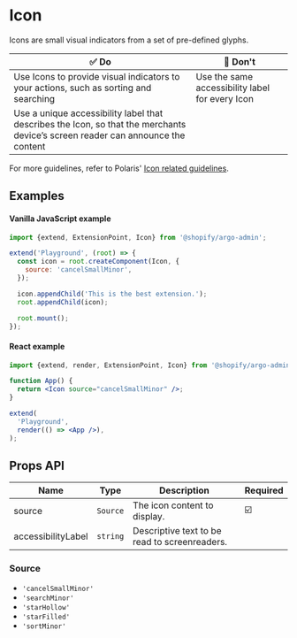 # Icon

Icons are small visual indicators from a set of pre-defined glyphs.

| ✅ Do                                                                                                                           | 🛑 Don't                                        |
| ------------------------------------------------------------------------------------------------------------------------------- | ----------------------------------------------- |
| Use Icons to provide visual indicators to your actions, such as sorting and searching                                           | Use the same accessibility label for every Icon |
| Use a unique accessibility label that describes the Icon, so that the merchants device’s screen reader can announce the content |                                                 |

For more guidelines, refer to Polaris' [Icon related guidelines](https://polaris.shopify.com/components/images-and-icons/icon#section-related-guidelines).

## Examples

#### Vanilla JavaScript example

```js
import {extend, ExtensionPoint, Icon} from '@shopify/argo-admin';

extend('Playground', (root) => {
  const icon = root.createComponent(Icon, {
    source: 'cancelSmallMinor',
  });

  icon.appendChild('This is the best extension.');
  root.appendChild(icon);

  root.mount();
});
```

#### React example

```jsx
import {extend, render, ExtensionPoint, Icon} from '@shopify/argo-admin-react';

function App() {
  return <Icon source="cancelSmallMinor" />;
}

extend(
  'Playground',
  render(() => <App />),
);
```

## Props API

| Name               | Type     | Description                                   | Required |
| ------------------ | -------- | --------------------------------------------- | -------- |
| source             | `Source` | The icon content to display.                  | ☑️       |
| accessibilityLabel | `string` | Descriptive text to be read to screenreaders. |          |

### Source

- `'cancelSmallMinor'`
- `'searchMinor'`
- `'starHollow'`
- `'starFilled'`
- `'sortMinor'`
